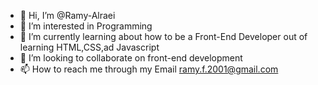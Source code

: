 - 👋 Hi, I’m @Ramy-Alraei
- 👀 I’m interested in Programming 
- 🌱 I’m currently learning about how to be a Front-End Developer out of learning HTML,CSS,ad Javascript
- 💞️ I’m looking to collaborate on front-end development
- 📫 How to reach me through my Email ramy.f.2001@gmail.com

<!---
Ramy-Alraei/Ramy-Alraei is a ✨ special ✨ repository because its `README.md` (this file) appears on your GitHub profile.
You can click the Preview link to take a look at your changes.
--->
